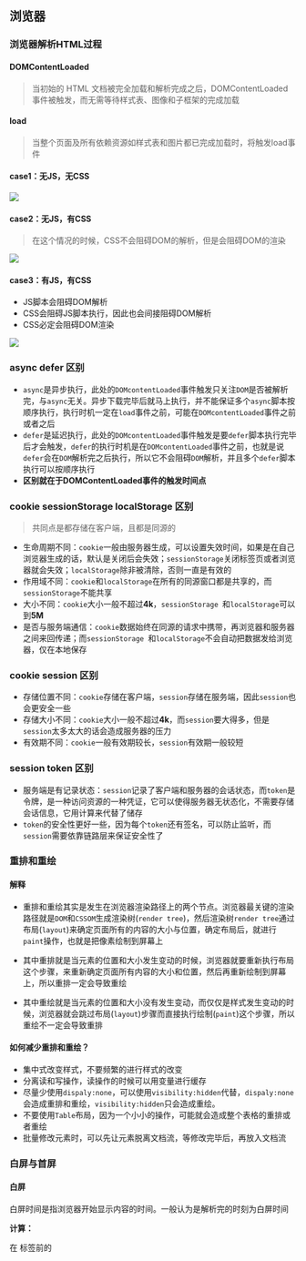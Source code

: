 ## 浏览器

### 浏览器解析HTML过程

#### DOMContentLoaded

> 当初始的 HTML 文档被完全加载和解析完成之后，DOMContentLoaded 事件被触发，而无需等待样式表、图像和子框架的完成加载

#### load

> 当整个页面及所有依赖资源如样式表和图片都已完成加载时，将触发load事件

#### case1：无JS，无CSS

![](./imgs/HTML解析1.png)

#### case2：无JS，有CSS

> 在这个情况的时候，CSS不会阻碍DOM的解析，但是会阻碍DOM的渲染

![](./imgs/HTML解析2.png)

#### case3：有JS，有CSS

- JS脚本会阻碍DOM解析
- CSS会阻碍JS脚本执行，因此也会间接阻碍DOM解析
- CSS必定会阻碍DOM渲染

![](./imgs/HTML解析3.png)

### async defer 区别

- `async`是异步执行，此处的`DOMcontentLoaded`事件触发只关注`DOM`是否被解析完，与`async`无关。异步下载完毕后就马上执行，并不能保证多个`async`脚本按顺序执行，执行时机一定在`load`事件之前，可能在`DOMcontentLoaded`事件之前或者之后
- `defer`是延迟执行，此处的`DOMcontentLoaded`事件触发是要`defer`脚本执行完毕后才会触发，`defer`的执行时机是在`DOMcontentLoaded`事件之前，也就是说`defer`会在`DOM`解析完之后执行，所以它不会阻碍`DOM`解析，并且多个`defer`脚本执行可以按顺序执行
- **区别就在于DOMContentLoaded事件的触发时间点**

### cookie sessionStorage localStorage 区别

> 共同点是都存储在客户端，且都是同源的

- 生命周期不同：`cookie`一般由服务器生成，可以设置失效时间，如果是在自己浏览器生成的话，默认是关闭后会失效；`sessionStorage`关闭标签页或者浏览器就会失效；`localStorage`除非被清除，否则一直是有效的
- 作用域不同：`cookie`和`localStorage`在所有的同源窗口都是共享的，而`sessionStorage`不能共享
- 大小不同：`cookie`大小一般不超过**4k**，`sessionStorage `和`localStorage`可以到**5M**
- 是否与服务端通信：`cookie`数据始终在同源的请求中携带，再浏览器和服务器之间来回传递；而`sessionStorage `和`localStorage`不会自动把数据发给浏览器，仅在本地保存

### cookie session 区别

- 存储位置不同：`cookie`存储在客户端，`session`存储在服务端，因此`session`也会更安全一些
- 存储大小不同：`cookie`大小一般不超过**4k**，而`session`要大得多，但是`session`太多太大的话会造成服务器的压力
- 有效期不同：`cookie`一般有效期较长，`session`有效期一般较短

### session token 区别

- 服务端是有记录状态：`session`记录了客户端和服务器的会话状态，而`token`是令牌，是一种访问资源的一种凭证，它可以使得服务器无状态化，不需要存储会话信息，它用计算来代替了储存
- `token`的安全性更好一些，因为每个`token`还有签名，可以防止监听，而`session`需要依靠链路层来保证安全性了

### 重排和重绘

#### 解释

- 重排和重绘其实是发生在浏览器渲染路径上的两个节点。浏览器最关键的渲染路径就是`DOM`和`CSSOM`生成渲染树(`render tree`)，然后渲染树`render tree`通过布局(`layout`)来确定页面所有的内容的大小与位置，确定布局后，就进行`paint`操作，也就是把像素绘制到屏幕上

- 其中重排就是当元素的位置和大小发生变动的时候，浏览器就要重新执行布局这个步骤，来重新确定页面所有内容的大小和位置，然后再重新绘制到屏幕上，所以重排一定会导致重绘
- 其中重绘就是当元素的位置和大小没有发生变动，而仅仅是样式发生变动的时候，浏览器就会跳过布局(`layout`)步骤而直接执行绘制(`paint`)这个步骤，所以重绘不一定会导致重排

#### 如何减少重排和重绘？

- 集中式改变样式，不要频繁的进行样式的改变
- 分离读和写操作，读操作的时候可以用变量进行缓存
- 尽量少使用`dispaly:none`，可以使用`visibility:hidden`代替，`dispaly:none`会造成重排和重绘，`visibility:hidden`只会造成重绘。
- 不要使用`Table`布局，因为一个小小的操作，可能就会造成整个表格的重排或者重绘
- 批量修改元素时，可以先让元素脱离文档流，等修改完毕后，再放入文档流

### 白屏与首屏

#### 白屏

白屏时间是指浏览器开始显示内容的时间。一般认为是解析完<head>的时刻为白屏时间

**计算：**

在 </head> 标签前的 <script> 标签内加入代码：

```javascript
console.log(new Date().getTime() - performance.timing.navigationStart)
```

#### 首屏

首屏时间是指用户打开网站开始，到浏览器首屏内容渲染完成的时间

**计算：**

再</body>下方的<script> 标签加入代码：

```javascript
console.log(new Date().getTime() - performance.timing.navigationStart)
```

#### 优化

- 减少HTTP请求次数，减少HTTP请求大小
- 合并压缩文件(gzip)
- 采用svg图片或者字体图标
- 尽量将 CSS 放文件头部，JS 文件放在底部，也可以是用defer加载JS
- 采用服务端渲染
- CDN
- 资源缓存
- 图片懒加载